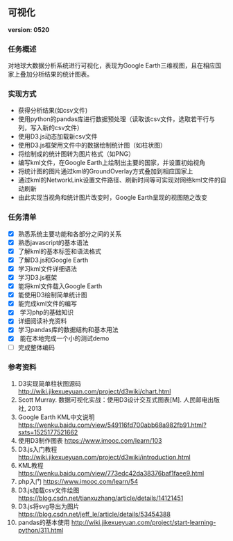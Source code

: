 ##  可视化 
**version: 0520**  
###  任务概述
对地球大数据分析系统进行可视化，表现为Google Earth三维视图，且在相应国家上叠加分析结果的统计图表。
###  实现方式
* 获得分析结果(如csv文件)  
* 使用python的pandas库进行数据预处理（读取该csv文件，选取若干行与列，写入新的csv文件）
* 使用D3.js动态加载新csv文件
* 使用D3.js框架用文件中的数据绘制统计图（如柱状图）   
* 将绘制成的统计图转为图片格式（如PNG）  
* 编写kml文件，在Google Earth上绘制出主要的国家，并设置初始视角    
* 将统计图的图片通过kml的GroundOverlay方式叠加到相应国家上    
* 通过kml的NetworkLink设置文件路径、刷新时间等可实现对网络kml文件的自动刷新     
* 由此实现当视角和统计图片改变时，Google Earth呈现的视图随之改变  
###  任务清单   
- [x]  熟悉系统主要功能和各部分之间的关系  
- [x]  熟悉javascript的基本语法    
- [x]  了解kml的基本标签和语法格式  
- [x]  了解D3.js和Google Earth  
- [x]  学习kml文件详细语法
- [x]  学习D3.js框架  
- [x]  能将kml文件载入Google Earth  
- [x]  能使用D3绘制简单统计图   
- [x]  能完成kml文件的编写 
- [x]  学习php的基础知识  
- [x]  详细阅读补充资料  
- [x]  学习pandas库的数据结构和基本用法  
- [x]  能在本地完成一个小的测试demo
- [ ]  完成整体编码      
###  参考资料  
1. D3实现简单柱状图源码 http://wiki.jikexueyuan.com/project/d3wiki/chart.html    
2. Scott Murray. 数据可视化实战：使用D3设计交互式图表[M]. 人民邮电出版社, 2013 
3. Google Earth KML中文说明 https://wenku.baidu.com/view/549116fd700abb68a982fb91.html?sxts=1525177521662   
4. 使用D3制作图表 https://www.imooc.com/learn/103  
5. D3.js入门教程 http://wiki.jikexueyuan.com/project/d3wiki/introduction.html  
6. KML教程 https://wenku.baidu.com/view/773edc42da38376baf1faee9.html 
7. php入门 https://www.imooc.com/learn/54   
8. D3.js加载csv文件绘图 https://blog.csdn.net/tianxuzhang/article/details/14121451 
9. D3.js将svg导出为图片 https://blog.csdn.net/jeff_le/article/details/53454388  
10. pandas的基本使用 http://wiki.jikexueyuan.com/project/start-learning-python/311.html  
